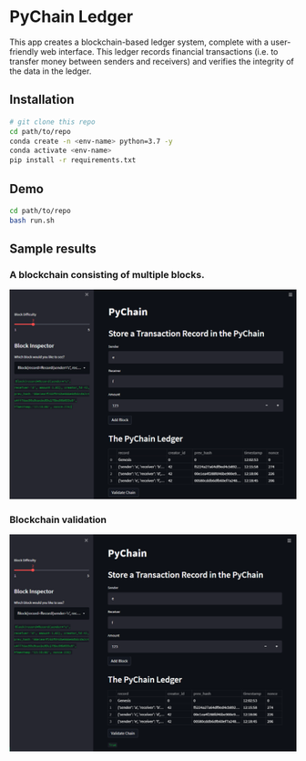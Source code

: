 # PyChain Ledger

This app creates a blockchain-based ledger system, complete with a user-friendly web interface.
This ledger records financial transactions (i.e. to transfer money between senders and receivers) and verifies the integrity of the data in the ledger.

## Installation

```bash
# git clone this repo
cd path/to/repo
conda create -n <env-name> python=3.7 -y
conda activate <env-name>
pip install -r requirements.txt
```

## Demo

```bash
cd path/to/repo
bash run.sh
```

## Sample results

### A blockchain consisting of multiple blocks.

![alt="multiple records"](image/record.png)

### Blockchain validation

![alt="blockchain validation"](image/validation.png)

